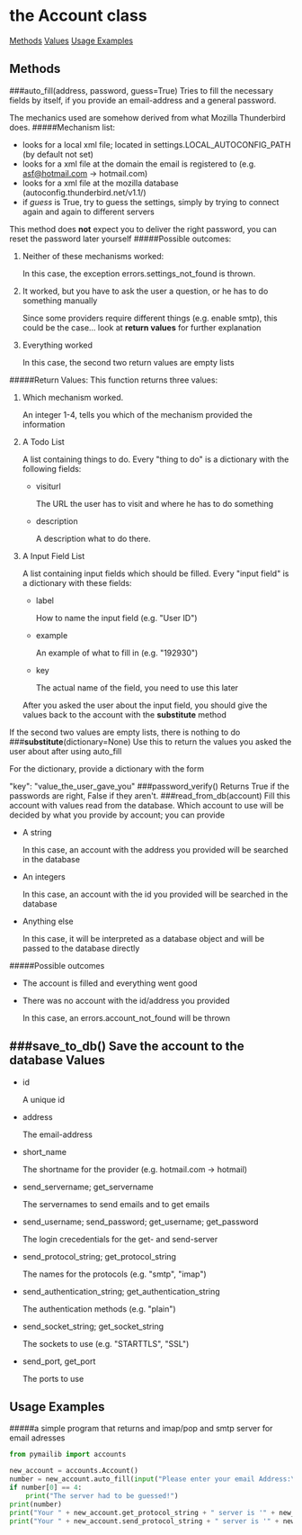 the Account class
=================
[Methods](#methods)
[Values](#values)
[Usage Examples](#usage-examples)


Methods
-------
###auto_fill(address, password, guess=True)
Tries to fill the necessary fields by itself, if you provide an email-address and a general password.

The mechanics used are somehow derived from what Mozilla Thunderbird does.
#####Mechanism list:
*    looks for a local xml file; located in settings.LOCAL_AUTOCONFIG_PATH (by default not set)
*    looks for a xml file at the domain the email is registered to (e.g. asf@hotmail.com -> hotmail.com)
*    looks for a xml file at the mozilla database (autoconfig.thunderbird.net/v1.1/)
*    if *guess* is True, try to guess the settings, simply by trying to connect again and again to different servers

This method does **not** expect you to deliver the right password, you can reset the password later yourself
#####Possible outcomes:
1.   Neither of these mechanisms worked:

     In this case, the exception errors.settings_not_found is thrown.
2.   It worked, but you have to ask the user a question, or he has to do something manually

     Since some providers require different things (e.g. enable smtp), this could be the case... look at
     **return values** for further explanation
3.   Everything worked

     In this case, the second two return values are empty lists

#####Return Values:
This function returns three values:

1.    Which mechanism worked.

      An integer 1-4, tells you which of the mechanism provided the information
2.    A Todo List

      A list containing things to do. Every "thing to do" is a dictionary with the following fields:
      *    visiturl

           The URL the user has to visit and where he has to do something
      *    description

           A description what to do there.

3.    A Input Field List

      A list containing input fields which should be filled. Every "input field" is a dictionary with these fields:
      *    label

           How to name the input field (e.g. "User ID")
      *    example

           An example of what to fill in (e.g. "192930")
      *    key

           The actual name of the field, you need to use this later

      After you asked the user about the input field, you should give the values back to the account with the
      __substitute__ method

If the second two values are empty lists, there is nothing to do
###__substitute__(dictionary=None)
Use this to return the values you asked the user about after using auto_fill

For the dictionary, provide a dictionary with the form

"key": "value_the_user_gave_you"
###password_verify()
Returns True if the passwords are right, False if they aren't.
###read_from_db(account)
Fill this account with values read from the database.
Which account to use will be decided by what you provide by account; you can provide
*    A string

     In this case, an account with the address you provided will be searched in the database
*    An integers

     In this case, an account with the id you provided will be searched in the database
*    Anything else

     In this case, it will be interpreted as a database object and will be passed to the database directly

#####Possible outcomes
*    The account is filled and everything went good
*    There was no account with the id/address you provided

     In this case, an errors.account_not_found will be thrown

###save_to_db()
Save the account to the database
Values
------
*    id

     A unique id
*    address

     The email-address
*    short_name

     The shortname for the provider (e.g. hotmail.com -> hotmail)
*    send_servername; get_servername

     The servernames to send emails and to get emails
*    send_username; send_password; get_username; get_password

     The login crecedentials for the get- and send-server
*    send_protocol_string; get_protocol_string

     The names for the protocols (e.g. "smtp", "imap")
*    send_authentication_string; get_authentication_string

     The authentication methods (e.g. "plain")
*    send_socket_string; get_socket_string

     The sockets to use (e.g. "STARTTLS", "SSL")
*    send_port, get_port

     The ports to use

Usage Examples
--------------

#####a simple program that returns and imap/pop and smtp server for email adresses
```python
from pymailib import accounts

new_account = accounts.Account()
number = new_account.auto_fill(input("Please enter your email Address:\n"), '')
if number[0] == 4:
    print("The server had to be guessed!")
print(number)
print("Your " + new_account.get_protocol_string + " server is '" + new_account.get_servername + "'.")
print("Your " + new_account.send_protocol_string + " server is '" + new_account.send_servername + "'.")
```